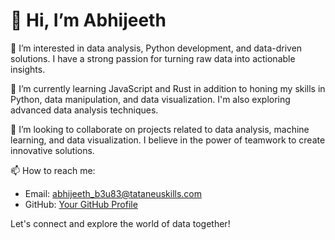 # 👋 Hi, I’m Abhijeeth

👀 I’m interested in data analysis, Python development, and data-driven solutions. I have a strong passion for turning raw data into actionable insights.

🌱 I’m currently learning JavaScript and Rust in addition to honing my skills in Python, data manipulation, and data visualization. I'm also exploring advanced data analysis techniques.

💞️ I’m looking to collaborate on projects related to data analysis, machine learning, and data visualization. I believe in the power of teamwork to create innovative solutions.

📫 How to reach me:
- Email: abhijeeth_b3u83@tataneuskills.com
- GitHub: [Your GitHub Profile](https://github.com/abhijeethb3u83)

Let's connect and explore the world of data together!

